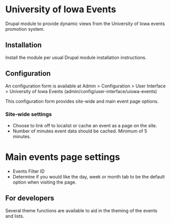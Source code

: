 # University of Iowa Events
Drupal module to provide dynamic views from the University of Iowa events promotion system.

## Installation
Install the module per usual Drupal module installation instructions.

## Configuration
An configuration form is available at Admin > Configuration > User Interface >
University of Iowa Events (admin/config/user-interface/uiowa-events)

This configuration form provides site-wide and main event page options.

### Site-wide settings
* Choose to link off to localist or cache an event as a page on the site.
* Number of minutes event data should be cached. Minimum of 5 minutes.

# Main events page settings
* Events Filter ID
* Determine if you would like the day, week or month tab to be the default
option when visiting the page.

## For developers
Several theme functions are available to aid in the theming of the events and
lists.

